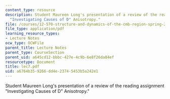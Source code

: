 ```yaml
---
content_type: resource
description: Student Maureen Long's presentation of a review of the reading assignment
  "Investigating Causes of D" Anisotropy."
file: /courses/12-570-structure-and-dynamics-of-the-cmb-region-spring-2004/a6764b359266dd4e23745453b5a242e1_lec7.pdf
file_type: application/pdf
learning_resource_types:
- Lecture Notes
ocw_type: OCWFile
parent_title: Lecture Notes
parent_type: CourseSection
parent_uid: a645cd12-bbbc-427e-4c9b-6e8f26da84ef
resourcetype: Document
title: lec7.pdf
uid: a6764b35-9266-dd4e-2374-5453b5a242e1
---
```

Student Maureen Long's presentation of a review of the reading assignment "Investigating Causes of D" Anisotropy."

